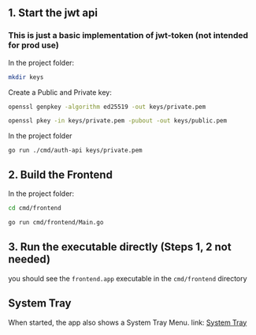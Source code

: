 
## 1. Start the jwt api


### This is just a basic implementation of jwt-token (not intended for prod use)

In the project folder:
```bash
mkdir keys
```

Create a Public and Private key:
```bash
openssl genpkey -algorithm ed25519 -out keys/private.pem

openssl pkey -in keys/private.pem -pubout -out keys/public.pem
```

In the project folder
```
go run ./cmd/auth-api keys/private.pem
```

## 2. Build the Frontend

In the project folder:
```bash
cd cmd/frontend

go run cmd/frontend/Main.go
```

## 3. Run the executable directly (Steps 1, 2 not needed)
you should see the `frontend.app` executable in the `cmd/frontend` directory

## System Tray
When started, the app also shows a System Tray Menu. 
link: [System Tray](https://developer.fyne.io/explore/systray#adding-a-system-tray-menu)
